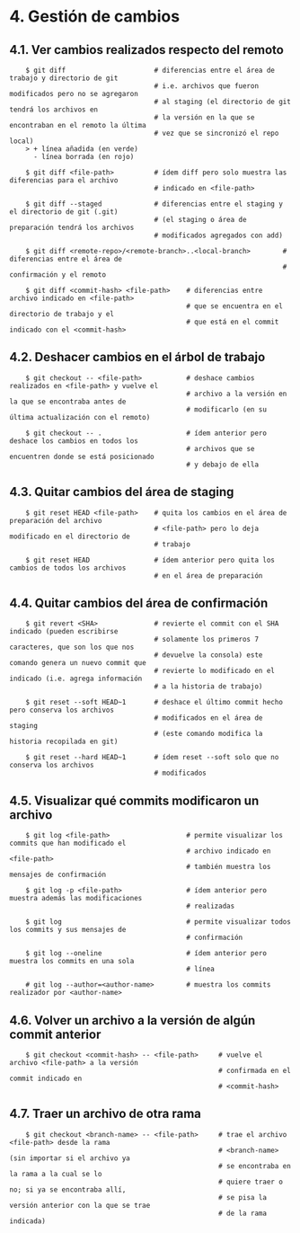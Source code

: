 # 4. Gestión de cambios

## 4.1. Ver cambios realizados respecto del remoto

        $ git diff                      # diferencias entre el área de trabajo y directorio de git
                                        # i.e. archivos que fueron modificados pero no se agregaron
                                        # al staging (el directorio de git tendrá los archivos en
                                        # la versión en la que se encontraban en el remoto la última
                                        # vez que se sincronizó el repo local)
        > + línea añadida (en verde)
          - línea borrada (en rojo)

        $ git diff <file-path>          # ídem diff pero solo muestra las diferencias para el archivo
                                        # indicado en <file-path>

        $ git diff --staged             # diferencias entre el staging y el directorio de git (.git)
                                        # (el staging o área de preparación tendrá los archivos
                                        # modificados agregados con add)

        $ git diff <remote-repo>/<remote-branch>..<local-branch>        # diferencias entre el área de
                                                                        # confirmación y el remoto     

        $ git diff <commit-hash> <file-path>    # diferencias entre archivo indicado en <file-path>
                                                # que se encuentra en el directorio de trabajo y el
                                                # que está en el commit indicado con el <commit-hash>

## 4.2. Deshacer cambios en el árbol de trabajo

        $ git checkout -- <file-path>           # deshace cambios realizados en <file-path> y vuelve el
                                                # archivo a la versión en la que se encontraba antes de
                                                # modificarlo (en su última actualización con el remoto)

        $ git checkout -- .                     # ídem anterior pero deshace los cambios en todos los
                                                # archivos que se encuentren donde se está posicionado
                                                # y debajo de ella

## 4.3. Quitar cambios del área de staging

        $ git reset HEAD <file-path>    # quita los cambios en el área de preparación del archivo
                                        # <file-path> pero lo deja modificado en el directorio de
                                        # trabajo

        $ git reset HEAD                # ídem anterior pero quita los cambios de todos los archivos
                                        # en el área de preparación

## 4.4. Quitar cambios del área de confirmación

        $ git revert <SHA>              # revierte el commit con el SHA indicado (pueden escribirse
                                        # solamente los primeros 7 caracteres, que son los que nos
                                        # devuelve la consola) este comando genera un nuevo commit que
                                        # revierte lo modificado en el indicado (i.e. agrega información
                                        # a la historia de trabajo)
        
        $ git reset --soft HEAD~1       # deshace el último commit hecho pero conserva los archivos
                                        # modificados en el área de staging
                                        # (este comando modifica la historia recopilada en git)
        
        $ git reset --hard HEAD~1       # ídem reset --soft solo que no conserva los archivos 
                                        # modificados

## 4.5. Visualizar qué commits modificaron un archivo

        $ git log <file-path>                   # permite visualizar los commits que han modificado el
                                                # archivo indicado en <file-path>
                                                # también muestra los mensajes de confirmación
        
        $ git log -p <file-path>                # ídem anterior pero muestra además las modificaciones
                                                # realizadas

        $ git log                               # permite visualizar todos los commits y sus mensajes de
                                                # confirmación

        $ git log --oneline                     # ídem anterior pero muestra los commits en una sola
                                                # línea

        # git log --author=<author-name>        # muestra los commits realizador por <author-name>

## 4.6. Volver un archivo a la versión de algún commit anterior
        
        $ git checkout <commit-hash> -- <file-path>     # vuelve el archivo <file-path> a la versión
                                                        # confirmada en el commit indicado en
                                                        # <commit-hash>

## 4.7. Traer un archivo de otra rama

        $ git checkout <branch-name> -- <file-path>     # trae el archivo <file-path> desde la rama
                                                        # <branch-name> (sin importar si el archivo ya
                                                        # se encontraba en la rama a la cual se lo 
                                                        # quiere traer o no; si ya se encontraba allí,
                                                        # se pisa la versión anterior con la que se trae
                                                        # de la rama indicada)